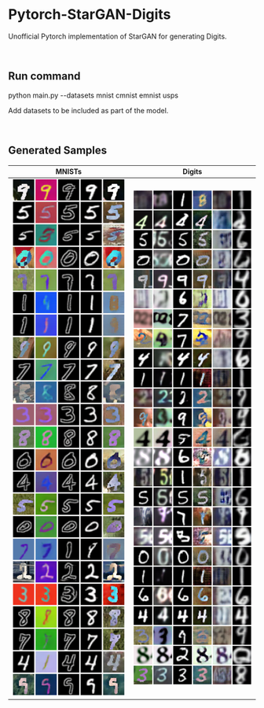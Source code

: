 # Pytorch-StarGAN-Digits
Unofficial Pytorch implementation of StarGAN for generating Digits.

<br>

## Run command
python main.py --datasets mnist cmnist emnist usps

Add datasets to be included as part of the model.

<br>

## Generated Samples
| MNISTs | Digits |
| --- | --- |
<img src="./Results/MNISTs.png" width="500"></img> | <img src="./Results/Digits.png" width="550"></img>

